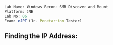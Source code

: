 ```jsx
Lab Name: Windows Recon: SMB Discover and Mount
Platform: INE
Lab No: 06
Exam: eJPT (Jr. Penetartion Tester)
```

## Finding the IP Address:

